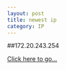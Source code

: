 ```yaml
---
layout: post
title: newest ip
category: IP
---
```


##172.20.243.254

[Click here to go...](http://172.20.243.254/)
